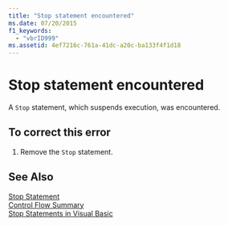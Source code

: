 ```yaml
---
title: "Stop statement encountered"
ms.date: 07/20/2015
f1_keywords: 
  - "vbrID999"
ms.assetid: 4ef7216c-761a-41dc-a20c-ba133f4f1d18
---
```

# Stop statement encountered
A `Stop` statement, which suspends execution, was encountered.  
  
## To correct this error  
  
1. Remove the `Stop` statement.  
  
## See Also  
 [Stop Statement](../../visual-basic/language-reference/statements/stop-statement.md)  
 [Control Flow Summary](../../visual-basic/language-reference/keywords/control-flow-summary.md)  
 [Stop Statements in Visual Basic](/visualstudio/debugger/stop-statements-in-visual-basic)
